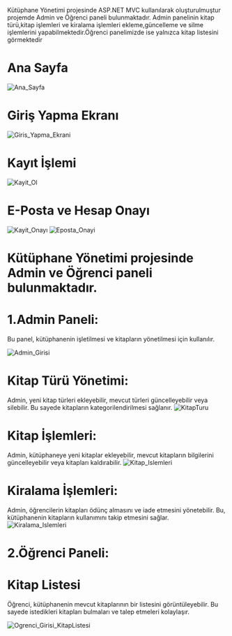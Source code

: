 Kütüphane Yönetimi projesinde ASP.NET MVC kullanılarak oluşturulmuştur projemde Admin ve Öğrenci paneli bulunmaktadır. Admin panelinin kitap türü,kitap işlemleri ve kiralama işlemleri ekleme,güncelleme ve silme işlemlerini yapabilmektedir.Öğrenci panelimizde ise yalnızca kitap listesini görmektedir
# Ana Sayfa
![Ana_Sayfa](https://github.com/acareyyup/Kutuphane/assets/100216722/43e266fd-e9b2-4ce6-b22f-38aecc82f93a.png)


# Giriş Yapma Ekranı
![Giris_Yapma_Ekrani](https://github.com/acareyyup/Kutuphane/assets/100216722/cb581a50-5e99-49cd-8f96-032690416961)

# Kayıt İşlemi

![Kayit_Ol](https://github.com/acareyyup/Kutuphane/assets/100216722/e36585e2-bb7f-4b93-a55e-8936a37f9e8d)

# E-Posta ve Hesap Onayı
![Kayit_Onayı](https://github.com/acareyyup/Kutuphane/assets/100216722/86e8a2ba-b5fe-487f-b58b-b758bedb4952)
![Eposta_Onayi](https://github.com/acareyyup/Kutuphane/assets/100216722/c0d9ec26-6282-4803-b0da-e38f232fe434)

# Kütüphane Yönetimi projesinde Admin ve Öğrenci paneli bulunmaktadır.
# 1.Admin Paneli: 
Bu panel, kütüphanenin işletilmesi ve kitapların yönetilmesi için kullanılır.

![Admin_Girisi](https://github.com/acareyyup/Kutuphane/assets/100216722/57d62a05-835d-4944-9419-a36472396178)

# Kitap Türü Yönetimi:
Admin, yeni kitap türleri ekleyebilir, mevcut türleri güncelleyebilir veya silebilir. Bu sayede kitapların kategorilendirilmesi sağlanır.
![KitapTuru](https://github.com/acareyyup/Kutuphane/assets/100216722/22f53bb6-744b-49cf-8665-0f219faa04fe)

# Kitap İşlemleri: 
Admin, kütüphaneye yeni kitaplar ekleyebilir, mevcut kitapların bilgilerini güncelleyebilir veya kitapları kaldırabilir.
![Kitap_Islemleri](https://github.com/acareyyup/Kutuphane/assets/100216722/2399d132-5a35-45fe-be6c-56a969a13bad)

# Kiralama İşlemleri: 
Admin, öğrencilerin kitapları ödünç almasını ve iade etmesini yönetebilir. Bu, kütüphanenin kitapların kullanımını takip etmesini sağlar.
![Kiralama_Islemleri](https://github.com/acareyyup/Kutuphane/assets/100216722/61f24531-3449-4382-8835-71001bc009b2)


# 2.Öğrenci Paneli: 
# Kitap Listesi
Öğrenci, kütüphanenin mevcut kitaplarının bir listesini görüntüleyebilir. Bu sayede istedikleri kitapları bulmaları ve talep etmeleri kolaylaşır.

![Ogrenci_Girisi_KitapListesi](https://github.com/acareyyup/Kutuphane/assets/100216722/c7080d2f-9a09-41a3-a99a-fd7e1985e411)




